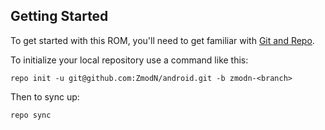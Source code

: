 Getting Started
---------------

To get started with this ROM, you'll need to get
familiar with [Git and Repo](http://source.android.com/download/using-repo).

To initialize your local repository use a command like this:

    repo init -u git@github.com:ZmodN/android.git -b zmodn-<branch>

Then to sync up:

    repo sync
